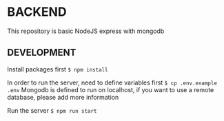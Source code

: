 # BACKEND
This repository is basic NodeJS express with mongodb

## DEVELOPMENT
Install packages first
`$ npm install`

In order to run the server, need to define variables first
`$ cp .env.example .env`
Mongodb is defined to run on localhost, if you want to use a remote database, please add more information

Run the server
`$ npm run start`

